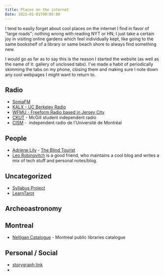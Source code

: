 ```yaml
---
title: Places on the internet
Date: 2022-01-01T00:05:00
---
```


I tend to easily forget about cool places on the internet I find in favor of "large roads"; nothing wrong with reading NYT or HN; I just take a certain joy in visiting online gardens which feel individually kept, like going to the same bookshelf of a library or same beach shore to always find something new.

I would go as far as to say this is the reason I started the website (as well as the name of it: gallery of unclosed tabs). I've made a habit of periodically skimming the tabs on my phone, closing them and making sure I note down any cool webpages I might want to return to. 


## Radio

- [SomaFM](https://somafm.com)
- [KALX - UC Berkeley Radio](https://www.kalx.berkeley.edu/)
- [WFMU - Freeform Radio based in Jersey City](https://wfmu.org/)
- [CKUT](https://ckut.ca/) - McGill student independent radio
- [CISM](https://cism893.ca/) -  independent radio de l'Université de Montréal

## People

- [Adriene Lily](https://adriene.net/) - [The Blind Tourist](https://wfmu.org/playlists/TX)
- [Leo Robinovitch](https://theleo.zone/) is a good friend, who maintains a cool blog and writes a mix of tech stuff and personal notes/blog.

## Uncategorized

- [Syllabus Project](https://syllabusproject.org/)
- [LearnTarot](http://learntarot.com/)

## Archeoastronomy

## Montreal
* [Nelligan Catalogue](https://nelligandecouverte.ville.montreal.qc.ca/iii/encore/?lang=frc)  - Montreal public libraries catalogue

## Personal / Social
* [storygraph link](https://app.thestorygraph.com/profile/pacificsnail)
* 